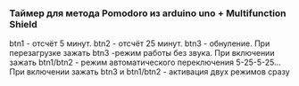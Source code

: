 ### Таймер для метода Pomodoro из arduino uno + Multifunction Shield
btn1 - отсчёт 5 минут.
btn2 - отсчёт 25 минут.
btn3 - обнуление.
При перезагрузке зажать btn3 -режим работы без звука.
При включении зажать btn1/btn2 - режим автоматического переключения 5-25-5-25...
При включении зажать btn3 и btn1/btn2 - активация двух режимов сразу
